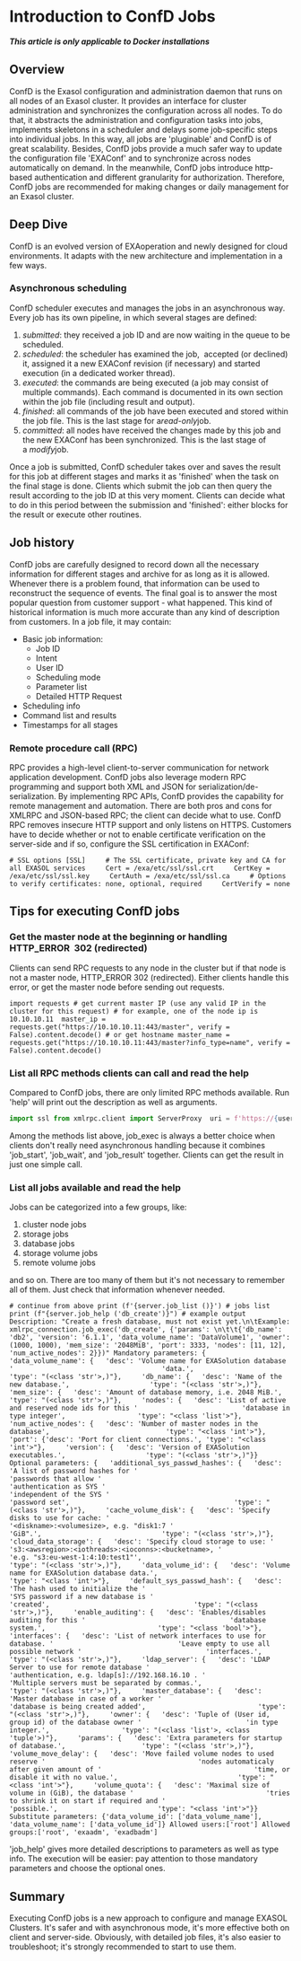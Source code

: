 # Introduction to ConfD Jobs 
***This article is only applicable to Docker installations***

## Overview

ConfD is the Exasol configuration and administration daemon that runs on all nodes of an Exasol cluster. It provides an interface for cluster administration and synchronizes the configuration across all nodes. To do that, it abstracts the administration and configuration tasks into jobs, implements skeletons in a scheduler and delays some job-specific steps into individual jobs. In this way, all jobs are 'pluginable' and ConfD is of great scalability. Besides, ConfD jobs provide a much safer way to update the configuration file 'EXAConf' and to synchronize across nodes automatically on demand. In the meanwhile, ConfD jobs introduce http-based authentication and different granularity for authorization. Therefore, ConfD jobs are recommended for making changes or daily management for an Exasol cluster.

## Deep Dive

ConfD is an evolved version of EXAoperation and newly designed for cloud environments. It adapts with the new architecture and implementation in a few ways.

### Asynchronous scheduling

ConfD scheduler executes and manages the jobs in an asynchronous way. Every job has its own pipeline, in which several stages are defined:

1. *submitted*: they received a job ID and are now waiting in the queue to be scheduled.
2. *scheduled*: the scheduler has examined the job,  accepted (or declined) it, assigned it a new EXAConf revision (if necessary) and started execution (in a dedicated worker thread).
3. *executed*: the commands are being executed (a job may consist of multiple commands). Each command is documented in its own section within the job file (including result and output).
4. *finished*: all commands of the job have been executed and stored within the job file. This is the last stage for a*read-only*job.
5. *committed*: all nodes have received the changes made by this job and the new EXAConf has been synchronized. This is the last stage of a *modify*job.

Once a job is submitted, ConfD scheduler takes over and saves the result for this job at different stages and marks it as 'finished' when the task on the final stage is done. Clients which submit the job can then query the result according to the job ID at this very moment. Clients can decide what to do in this period between the submission and 'finished': either blocks for the result or execute other routines.

## Job history

ConfD jobs are carefully designed to record down all the necessary information for different stages and archive for as long as it is allowed. Whenever there is a problem found, that information can be used to reconstruct the sequence of events. The final goal is to answer the most popular question from customer support - what happened. This kind of historical information is much more accurate than any kind of description from customers. In a job file, it may contain:

* Basic job information:
	+ Job ID
	+ Intent
	+ User ID
	+ Scheduling mode
	+ Parameter list
	+ Detailed HTTP Request
* Scheduling info
* Command list and results
* Timestamps for all stages

### Remote procedure call (RPC)

RPC provides a high-level client-to-server communication for network application development. ConfD jobs also leverage modern RPC programming and support both XML and JSON for serialization/de-serialization. By implementing RPC APIs, ConfD provides the capability for remote management and automation. There are both pros and cons for XMLRPC and JSON-based RPC; the client can decide what to use. ConfD RPC removes insecure HTTP support and only listens on HTTPS. Customers have to decide whether or not to enable certificate verification on the server-side and if so, configure the SSL certification in EXAConf:


```markup
# SSL options [SSL]     # The SSL certificate, private key and CA for all EXASOL services     Cert = /exa/etc/ssl/ssl.crt     CertKey = /exa/etc/ssl/ssl.key     CertAuth = /exa/etc/ssl/ssl.ca     # Options to verify certificates: none, optional, required     CertVerify = none 
```
## Tips for executing ConfD jobs

### Get the master node at the beginning or handling HTTP_ERROR  302 (redirected)

Clients can send RPC requests to any node in the cluster but if that node is not a master node, HTTP_ERROR 302 (redirected). Either clients handle this error, or get the master node before sending out requests.


```markup
import requests # get current master IP (use any valid IP in the cluster for this request) # for example, one of the node ip is 10.10.10.11  master_ip = requests.get("https://10.10.10.11:443/master", verify = False).content.decode() # or get hostname master_name = requests.get("https://10.10.10.11:443/master?info_type=name", verify = False).content.decode() 
```
### List all RPC methods clients can call and read the help

Compared to ConfD jobs, there are only limited RPC methods available. Run 'help' will print out the description as well as arguments.


```python
import ssl from xmlrpc.client import ServerProxy  uri = f'https://{user_naem}:{password}@{master_name}:{xmlrpc_port}/rpc2' server = ServerProxy (uri, context=ssl._create_unverified_context (), allow_none = True) # get full list of the methods print (f'{server.system.listMethods ()}') # example output ['job_desc', 'job_exec', 'job_finished', 'job_help', 'job_info', 'job_list', 'job_result', 'job_start', 'job_wait', 'subscribe', 'system.listMethods', 'system.methodHelp', 'system.methodSignature', 'unsubscribe', 'user_init', 'user_login', 'user_state'] # pick one method  print (f'{server.system.methodHelp (job_start)}') # example output The main request handler - start the rpc command requested. @req, job name to be run, requested by clients @kwargs, keyword arguments passed to a specific job
```
Among the methods list above, job_exec is always a better choice when clients don't really need asynchronous handling because it combines 'job_start', 'job_wait', and 'job_result' together. Clients can get the result in just one simple call.

### List all jobs available and read the help

Jobs can be categorized into a few groups, like:

1. cluster node jobs
2. storage jobs
3. database jobs
4. storage volume jobs
5. remote volume jobs

and so on. There are too many of them but it's not necessary to remember all of them. Just check that information whenever needed.


```markup
# continue from above print (f'{server.job_list ()}') # jobs list print (f"{server.job_help ('db_create')}") # example output Description: "Create a fresh database, must not exist yet.\n\tExample: xmlrpc_connection.job_exec('db_create', {'params': \n\t\t{'db_name': 'db2', 'version': '6.1.1', 'data_volume_name': 'DataVolume1', 'owner': (1000, 1000), 'mem_size': '2048MiB', 'port': 3333, 'nodes': [11, 12], 'num_active_nodes': 2}})" Mandatory parameters: {   'data_volume_name': {   'desc': 'Volume name for EXASolution database '                                     'data.',                             'type': "(<class 'str'>,)"},     'db_name': {   'desc': 'Name of the new database.',                    'type': "(<class 'str'>,)"},     'mem_size': {   'desc': 'Amount of database memory, i.e. 2048 MiB.',                     'type': "(<class 'str'>,)"},     'nodes': {   'desc': 'List of active and reserved node ids for this '                          'database in type integer',                  'type': "<class 'list'>"},     'num_active_nodes': {   'desc': 'Number of master nodes in the database',                             'type': "<class 'int'>"},     'port': {'desc': 'Port for client connections.', 'type': "<class 'int'>"},     'version': {   'desc': 'Version of EXASolution executables.',                    'type': "(<class 'str'>,)"}} Optional parameters: {   'additional_sys_passwd_hashes': {   'desc': 'A list of password hashes for '                                                 'passwords that allow '                                                 'authentication as SYS '                                                 'independent of the SYS '                                                 'password set',                                         'type': "(<class 'str'>,)"},     'cache_volume_disk': {   'desc': 'Specify disks to use for cache: '                                      '<diskname>:<volumesize>, e.g. "disk1:7 '                                      'GiB".',                              'type': "(<class 'str'>,)"},     'cloud_data_storage': {   'desc': 'Specify cloud storage to use: '                                       's3:<awsregion>:<iothreads>:<ioconns>:<bucketname>, '                                       'e.g. "s3:eu-west-1:4:10:test1"',                               'type': "(<class 'str'>,)"},     'data_volume_id': {   'desc': 'Volume name for EXASolution database data.',                           'type': "<class 'int'>"},     'default_sys_passwd_hash': {   'desc': 'The hash used to initialize the '                                            'SYS password if a new database is '                                            'created',                                    'type': "(<class 'str'>,)"},     'enable_auditing': {   'desc': 'Enables/disables auditing for this '                                    'database system.',                            'type': "<class 'bool'>"},     'interfaces': {   'desc': 'List of network interfaces to use for database. '                               'Leave empty to use all possible network '                               'interfaces.',                       'type': "(<class 'str'>,)"},     'ldap_server': {   'desc': 'LDAP Server to use for remote database '                                'authentication, e.g. ldap[s]://192.168.16.10 . '                                'Multiple servers must be separated by commas.',                        'type': "(<class 'str'>,)"},     'master_database': {   'desc': 'Master database in case of a worker '                                    'database is being created added',                            'type': "(<class 'str'>,)"},     'owner': {   'desc': 'Tuple of (User id, group id) of the database owner '                          'in type integer.',                  'type': "(<class 'list'>, <class 'tuple'>)"},     'params': {   'desc': 'Extra parameters for startup of database.',                   'type': "(<class 'str'>,)"},     'volume_move_delay': {   'desc': 'Move failed volume nodes to used reserve '                                      'nodes automaticaly after given amount of '                                      'time, or disable it with no value.',                              'type': "<class 'int'>"},     'volume_quota': {   'desc': 'Maximal size of volume in (GiB), the database '                                 'tries to shrink it on start if required and '                                 'possible.',                         'type': "<class 'int'>"}} Substitute parameters: {'data_volume_id': ['data_volume_name'], 'data_volume_name': ['data_volume_id']} Allowed users:['root'] Allowed groups:['root', 'exaadm', 'exadbadm'] 
```
'job_help' gives more detailed descriptions to parameters as well as type info. The execution will be easier: pay attention to those mandatory parameters and choose the optional ones.

## Summary

Executing ConfD jobs is a new approach to configure and manage EXASOL Clusters. It's safer and with asynchronous mode, it's more effective both on client and server-side. Obviously, with detailed job files, it's also easier to troubleshoot; it's strongly recommended to start to use them.

